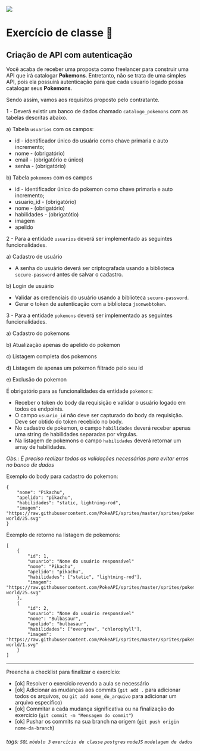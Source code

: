 ![](https://i.imgur.com/xG74tOh.png)

# Exercício de classe 🏫

## Criação de API com autenticação

Você acaba de receber uma proposta como freelancer para construir uma API que irá catalogar **Pokemons**. Entretanto, não se trata de uma simples API, pois ela possuirá autenticação para que cada usuario logado possa catalogar seus **Pokemons**.

Sendo assim, vamos aos requisitos proposto pelo contratante.

1 - Deverá existir um banco de dados chamado `catalogo_pokemons` com as tabelas descritas abaixo.

a) Tabela `usuarios` com os campos:

-   id - identificador único do usuário como chave primaria e auto incremento;
-   nome - (obrigatório)
-   email - (obrigatório e único)
-   senha - (obrigatório)

b) Tabela `pokemons` com os campos

-   id - identificador único do pokemon como chave primaria e auto incremento;
-   usuario_id - (obrigatório)
-   nome - (obrigatório)
-   habilidades - (obrigatótio)
-   imagem
-   apelido

2 - Para a entidade `usuarios` deverá ser implementado as seguintes funcionalidades.

a) Cadastro de usuário

-   A senha do usuário deverá ser criptografada usando a biblioteca `secure-password` antes de salvar o cadastro.

b) Login de usuário

-   Validar as credenciais do usuário usando a biblioteca `secure-password`.
-   Gerar o token de autenticação com a biblioteca `jsonwebtoken`.

3 - Para a entidade `pokemons` deverá ser implementado as seguintes funcionalidades.

a) Cadastro do pokemons

b) Atualização apenas do apelido do pokemon

c) Listagem completa dos pokemons

d) Listagem de apenas um pokemon filtrado pelo seu id

e) Exclusão do pokemon

É obrigatório para as funcionalidades da entidade `pokemons`:

-   Receber o token do body da requisição e validar o usuário logado em todos os endpoints.
-   O campo `usuario_id` não deve ser capturado do body da requisição. Deve ser obtido do token recebido no body.
-   No cadastro de pokemon, o campo `habilidades` deverá receber apenas uma string de habilidades separadas por vírgulas.
-   Na listagem de pokemons o campo `habilidades` deverá retornar um array de habilidades.

_Obs.: É preciso realizar todas as validações necessárias para evitar erros no banco de dados_

Exemplo do body para cadastro do pokemon:

```
{
    "nome": "Pikachu",
    "apelido": "pikachu",
    "habilidades": "static, lightning-rod",
    "imagem": "https://raw.githubusercontent.com/PokeAPI/sprites/master/sprites/pokemon/other/dream-world/25.svg"
}
```

Exemplo de retorno na listagem de pokemons:

```
[
    {
        "id": 1,
        "usuario": "Nome do usuário responsável"
        "nome": "Pikachu",
        "apelido": "pikachu",
        "habilidades": ["static", "lightning-rod"],
        "imagem": "https://raw.githubusercontent.com/PokeAPI/sprites/master/sprites/pokemon/other/dream-world/25.svg"
    },
    {
        "id": 2,
        "usuario": "Nome do usuário responsável"
        "nome": "Bulbasaur",
        "apelido": "bulbasaur",
        "habilidades": ["overgrow", "chlorophyll"],
        "imagem": "https://raw.githubusercontent.com/PokeAPI/sprites/master/sprites/pokemon/other/dream-world/1.svg"
    }
]
```

---

Preencha a checklist para finalizar o exercício:

-   [ok] Resolver o exercício revendo a aula se necessário
-   [ok] Adicionar as mudanças aos commits (`git add .` para adicionar todos os arquivos, ou `git add nome_do_arquivo` para adicionar um arquivo específico)
-   [ok] Commitar a cada mudança significativa ou na finalização do exercício (`git commit -m "Mensagem do commit"`)
-   [ok] Pushar os commits na sua branch na origem (`git push origin nome-da-branch`)

###### tags: `SQL` `módulo 3` `exercício de classe` `postgres` `nodeJS` `modelagem de dados`
